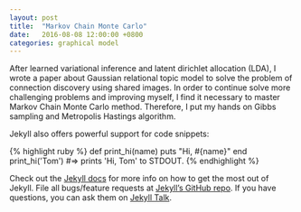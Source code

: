 ```yaml
---
layout: post
title:  "Markov Chain Monte Carlo"
date:   2016-08-08 12:00:00 +0800
categories: graphical model
---
```

After learned variational inference and latent dirichlet allocation (LDA), I wrote a paper about Gaussian relational topic model to solve the problem of connection discovery using shared images. In order to continue solve more challenging problems and improving myself, I find it necessary to master Markov Chain Monte Carlo method. Therefore, I put my hands on Gibbs sampling and Metropolis Hastings algorithm.

Jekyll also offers powerful support for code snippets:

{% highlight ruby %}
def print_hi(name)
  puts "Hi, #{name}"
end
print_hi('Tom')
#=> prints 'Hi, Tom' to STDOUT.
{% endhighlight %}

Check out the [Jekyll docs][jekyll-docs] for more info on how to get the most out of Jekyll. File all bugs/feature requests at [Jekyll’s GitHub repo][jekyll-gh]. If you have questions, you can ask them on [Jekyll Talk][jekyll-talk].

[jekyll-docs]: http://jekyllrb.com/docs/home
[jekyll-gh]:   https://github.com/jekyll/jekyll
[jekyll-talk]: https://talk.jekyllrb.com/
